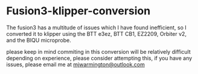 # Fusion3-klipper-conversion
The fusion3 has a multitude of issues which I have found inefficient, so I converted it to klipper using the BTT e3ez, BTT CB1, EZ2209, Orbiter v2, and the BIQU microprobe.

please keep in mind commiting in this conversion will be relatively difficult depending on experience, please consider attempting this, if you have any issues, please email me at mjwarmington@outlook.com
